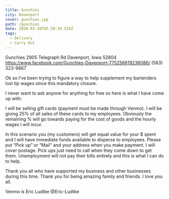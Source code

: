 ```yaml
---
title: Gunchies
city: Davenport
cover: gunchies.jpg
path: /gunchies
date: 2020-03-30T05:50:10.535Z
tags:
  - Delivery
  - Carry Out
---
```


Gunchies
2905 Telegraph Rd
Davenport, Iowa 52804
https://www.facebook.com/Gunchies-Davenport-775256619236086/
(563) 323-9867

Ok so I’ve been trying to figure a way to help supplement my bartenders lost tip wages since this mandatory closure.

I never want to ask anyone for anything for free so here is what I have come up with:

I will be selling gift cards (payment must be made through Venmo). I will be giving 25% of all sales of these cards to my employees. Obviously the remaining % will go towards paying for the cost of goods and the hourly wages I will incur.

In this scenario you (my customers) will get equal value for your \$ spent and I will have immediate funds available to disperse to employees. Please put “Pick up” or “Mail” and your address when you make payment. I will cover postage. Pick ups just need to call when they come down to get them. Unemployment will not pay their bills entirely and this is what I can do to help.

Thank you all who have supported my business and other businesses during this time. Thank you for being amazing family and friends. I love you all.

Venmo is Eric Ludtke @Eric-Ludtke
